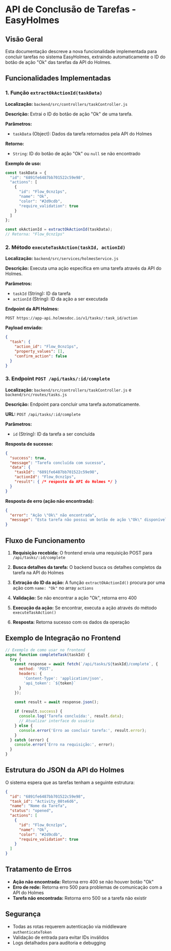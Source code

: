 # API de Conclusão de Tarefas - EasyHolmes

## Visão Geral

Esta documentação descreve a nova funcionalidade implementada para concluir tarefas no sistema EasyHolmes, extraindo automaticamente o ID do botão de ação "Ok" das tarefas da API do Holmes.

## Funcionalidades Implementadas

### 1. Função `extractOkActionId(taskData)`

**Localização:** `backend/src/controllers/taskController.js`

**Descrição:** Extrai o ID do botão de ação "Ok" de uma tarefa.

**Parâmetros:**
- `taskData` (Object): Dados da tarefa retornados pela API do Holmes

**Retorno:**
- `String`: ID do botão de ação "Ok" ou `null` se não encontrado

**Exemplo de uso:**
```javascript
const taskData = {
  "id": "6891fe6487bb701522c59e98",
  "actions": [
    {
      "id": "Flow_0cnz1ps",
      "name": "Ok",
      "color": "#2d9cdb",
      "require_validation": true
    }
  ]
};

const okActionId = extractOkActionId(taskData);
// Retorna: "Flow_0cnz1ps"
```

### 2. Método `executeTaskAction(taskId, actionId)`

**Localização:** `backend/src/services/holmesService.js`

**Descrição:** Executa uma ação específica em uma tarefa através da API do Holmes.

**Parâmetros:**
- `taskId` (String): ID da tarefa
- `actionId` (String): ID da ação a ser executada

**Endpoint da API Holmes:**
```
POST https://app-api.holmesdoc.io/v1/tasks/:task_id/action
```

**Payload enviado:**
```json
{
  "task": {
    "action_id": "Flow_0cnz1ps",
    "property_values": [],
    "confirm_action": false
  }
}
```

### 3. Endpoint `POST /api/tasks/:id/complete`

**Localização:** `backend/src/controllers/taskController.js` e `backend/src/routes/tasks.js`

**Descrição:** Endpoint para concluir uma tarefa automaticamente.

**URL:** `POST /api/tasks/:id/complete`

**Parâmetros:**
- `id` (String): ID da tarefa a ser concluída

**Resposta de sucesso:**
```json
{
  "success": true,
  "message": "Tarefa concluída com sucesso",
  "data": {
    "taskId": "6891fe6487bb701522c59e98",
    "actionId": "Flow_0cnz1ps",
    "result": { /* resposta da API do Holmes */ }
  }
}
```

**Resposta de erro (ação não encontrada):**
```json
{
  "error": "Ação \"Ok\" não encontrada",
  "message": "Esta tarefa não possui um botão de ação \"Ok\" disponível"
}
```

## Fluxo de Funcionamento

1. **Requisição recebida:** O frontend envia uma requisição POST para `/api/tasks/:id/complete`

2. **Busca detalhes da tarefa:** O backend busca os detalhes completos da tarefa na API do Holmes

3. **Extração do ID da ação:** A função `extractOkActionId()` procura por uma ação com `name: "Ok"` no array `actions`

4. **Validação:** Se não encontrar a ação "Ok", retorna erro 400

5. **Execução da ação:** Se encontrar, executa a ação através do método `executeTaskAction()`

6. **Resposta:** Retorna sucesso com os dados da operação

## Exemplo de Integração no Frontend

```javascript
// Exemplo de como usar no frontend
async function completeTask(taskId) {
  try {
    const response = await fetch(`/api/tasks/${taskId}/complete`, {
      method: 'POST',
      headers: {
        'Content-Type': 'application/json',
        'api_token': `${token}`
      }
    });

    const result = await response.json();
    
    if (result.success) {
      console.log('Tarefa concluída:', result.data);
      // Atualizar interface do usuário
    } else {
      console.error('Erro ao concluir tarefa:', result.error);
    }
  } catch (error) {
    console.error('Erro na requisição:', error);
  }
}
```

## Estrutura do JSON da API do Holmes

O sistema espera que as tarefas tenham a seguinte estrutura:

```json
{
  "id": "6891fe6487bb701522c59e98",
  "task_id": "Activity_08te6d6",
  "name": "Nome da Tarefa",
  "status": "opened",
  "actions": [
    {
      "id": "Flow_0cnz1ps",
      "name": "Ok",
      "color": "#2d9cdb",
      "require_validation": true
    }
  ]
}
```

## Tratamento de Erros

- **Ação não encontrada:** Retorna erro 400 se não houver botão "Ok"
- **Erro de rede:** Retorna erro 500 para problemas de comunicação com a API do Holmes
- **Tarefa não encontrada:** Retorna erro 500 se a tarefa não existir

## Segurança

- Todas as rotas requerem autenticação via middleware `authenticateToken`
- Validação de entrada para evitar IDs inválidos
- Logs detalhados para auditoria e debugging 